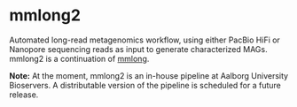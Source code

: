 # mmlong2
Automated long-read metagenomics workflow, using either PacBio HiFi or Nanopore sequencing reads as input to generate characterized MAGs.
mmlong2 is a continuation of [mmlong](https://github.com/SorenKarst/mmlong).

**Note:** At the moment, mmlong2 is an in-house pipeline at Aalborg University Bioservers. A distributable version of the pipeline is scheduled for a future release.
